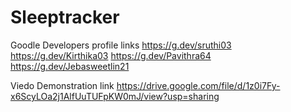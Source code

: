 # Sleeptracker

Goodle Developers profile links 
           https://g.dev/sruthi03
           https://g.dev/Kirthika03
           https://g.dev/Pavithra64
           https://g.dev/Jebasweetlin21
           
Viedo Demonstration link
         https://drive.google.com/file/d/1z0i7Fy-x6ScyLOa2j1AlfUuTUFpKW0mJ/view?usp=sharing
